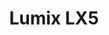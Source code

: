 ---
title: "Lumix LX5"
description: "After all the reading and figuring out what I really wanted and needed I scrambled and got the _Panasonic Lumix LX5_. So far I'm pretty satisfied with it, even though I miss the faster lenses and nice bokeh from the D90 with Nikkor 50/1.8."
created_at: 2011-10-16 19:45
published: true
layout: post
language: English
categories : [photography]
---
